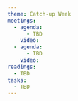 ```yaml
---
theme: Catch-up Week
meetings:
  - agenda:
      - TBD
    video:
  - agenda:
      - TBD
    video:
readings:
  - TBD
tasks:
  - TBD
---
```


